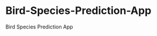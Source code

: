 # Bird-Species-Prediction-App
Bird Species Prediction App
     
          
         
            
             
             
             
